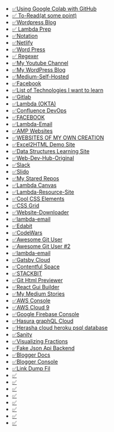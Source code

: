 - [✅Using Google Colab with GitHub](https://colab.research.google.com/github/googlecolab/colabtools/blob/master/notebooks/colab-github-demo.ipynb#scrollTo=wKJ4bd5rt1wy)
- [✅ To-Read(at some point)](https://gist.github.com/bgoonz/b07979f7a4a1c87f68e66e888dd2bbb2)
- [✅Wordpress Blog](https://web-dev-hub.com/)
- [✅ Lambda Prep](https://apply.lambdaschool.com/courses/web/)
- [✅Notation](https://www.notion.so/Personal-Home-dba2672f6cfc451380a85953ad3e78d4)
- [✅Netlify](https://app.netlify.com/)
- [✅Word Press](https://wordpress.com/view/web-dev-hub.com/)
- [✅ Regexer](https://regexr.com/)
- [✅My Youtube Channel](https://www.youtube.com/channel/UC9-rYyUMsnEBK8G8fCyrXXA)
- [✅My WordPress Blog](https://web-dev-hub.com/)
- [✅Medium-Self-Hosted](https://modest-booth-4e17df.netlify.app/directory.html)
- [✅Facebook](https://www.facebook.com/bryan.guner/)
- [✅List of Technologies I want to learn](https://gist.github.com/bgoonz/a7e833436166d4ebb4905b078f5a352a)
- [✅Gitlab](https://gitlab.com/)
- [✅Lambda (OKTA)](https://lambdaschoolsso.okta.com/app/UserHome)
- [✅Confluence DevOps](https://nickguner.atlassian.net/wiki/spaces/DEV/pages/1345388545/Python+Problems?atlOrigin=eyJpIjoiNzUwYjkxY2RiOTgxNGU1YjlmMjk0ZmM4ZmI1ZGNhNDEiLCJwIjoiYyJ9)
- [✅FACEBOOK](https://www.facebook.com/bryan.guner/)
- [✅Lambda-Email](https://mail.zoho.com/zm/#mail/folder/inbox)
- [✅AMP Websites](https://amp.dev/)
- [✅WEBSITES OF MY OWN CREATION](https://gist.github.com/bgoonz/659a9b81ac45453bedc0a1a36275b580)
- [✅Excel2HTML Demo Site](https://pedantic-wing-adbf82.netlify.app/)
- [✅Data Structures Learning Site](https://trusting-dijkstra-4d3b17.netlify.app/)
- [✅Web-Dev-Hub-Original](https://web-dev-resource-hub.netlify.app/)
- [✅Slack](https://app.slack.com/client/T4JUEB3ME/D01T2J8AP7X/thread/C01TBRN4ZD2-1617501657.011500)
- [✅Slido](https://app.sli.do/event/xcj7bjgp)
- [✅My Stared Repos](https://gistlog.co/bgoonz/9355c1d01508cf993d264d58ad2584f0)
- [✅Lambda Canvas](https://lambdaschool.instructure.com/)
- [✅Lambda-Resource-Site](https://lambda-prep.netlify.app/)
- [✅Cool CSS Elements](https://elements.envato.com/)
- [✅CSS Grid](https://cssgrid.io/)
- [✅Website-Downloader](https://www6.waybackmachinedownloader.com/website-downloader-online/#)
- [✅lambda-email](https://mail.zoho.com/zm/#mail/folder/inbox/p/1618574775270100001)
- [✅Edabit](https://edabit.com/)
- [✅CodeWars](https://www.codewars.com/)
- [✅Awesome Git User](https://github.com/sindresorhus)
- [✅Awesome Git User \#2](https://github.com/substack)
- [✅lambda-email](https://mail.zoho.com/zm/#mail/folder/inbox/p/1618574775270100001)
- [✅Gatsby Cloud](https://www.gatsbyjs.com/dashboard/f9296337-b3bc-4dfc-8a42-2af2b6425579/sites/33754b43-7691-43a6-aee3-235fa761d911/settings/hosting)
- [✅Contentful Space](https://app.contentful.com/spaces/8bi3kosknnn4/home)
- [✅STACKBIT](https://app.stackbit.com/studio/609b2d7c71a5dd0016f36326)
- [✅Git Html Previewer](https://githtmlpreview.netlify.app/)
- [✅React Gui Builder](https://openchakra.app/)
- [✅My Medium Stories](https://medium.com/me/stories/public)
- [✅AWS Console](https://console.aws.amazon.com/console/home?region=us-east-1)
- [✅AWS Cloud 9](https://console.aws.amazon.com/cloud9/ide/1387ff00f7a34f7796fcdd9122e11530)
- [✅Google Firebase Console](https://console.firebase.google.com/)
- [✅Hasura graphQL Cloud](https://cloud.hasura.io/project/fe29e76b-000b-4c0d-ae12-55b46454f8d3/console)
- [✅Herasha cloud heroku psql database](https://cloud.hasura.io/project/fe29e76b-000b-4c0d-ae12-55b46454f8d3/console/data/default/schema/public/tables/files/browse)
- [✅Sanity](https://www.sanity.io/manage/personal/project/ke5fae8i)
- [✅Visualizing Fractions](https://kguner-fractions-website.netlify.app/)
- [✅Fake Json Api Backend](https://app.fakejson.com/member)
- [✅Blogger Docs](https://developers.google.com/blogger/docs/3.0/performance?hl=en&authuser=0)
- [✅Blogger Console](https://draft.blogger.com/)
- [✅Link Dump Fil](https://gist.github.com/bgoonz/c8d651c0b2921f312b316f97073417a7)
- [✅]()
- [✅]()
- [✅]()
- [✅]()
- [✅]()
- [✅]()
- [✅]()
- [✅]()
